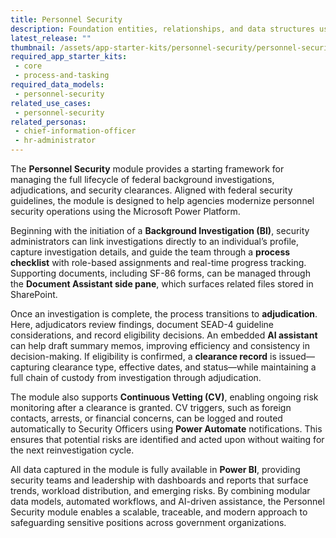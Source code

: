 ```yaml
---
title: Personnel Security
description: Foundation entities, relationships, and data structures used across government solutions.
latest_release: ""
thumbnail: /assets/app-starter-kits/personnel-security/personnel-security.png
required_app_starter_kits:
 - core
 - process-and-tasking
required_data_models:
 - personnel-security
related_use_cases:
 - personnel-security
related_personas:
 - chief-information-officer
 - hr-administrator
---
```


The **Personnel Security** module provides a starting framework for managing the full lifecycle of federal background investigations, adjudications, and security clearances. Aligned with federal security guidelines, the module is designed to help agencies modernize personnel security operations using the Microsoft Power Platform.

Beginning with the initiation of a **Background Investigation (BI)**, security administrators can link investigations directly to an individual’s profile, capture investigation details, and guide the team through a **process checklist** with role-based assignments and real-time progress tracking. Supporting documents, including SF-86 forms, can be managed through the **Document Assistant side pane**, which surfaces related files stored in SharePoint.

Once an investigation is complete, the process transitions to **adjudication**. Here, adjudicators review findings, document SEAD-4 guideline considerations, and record eligibility decisions. An embedded **AI assistant** can help draft summary memos, improving efficiency and consistency in decision-making. If eligibility is confirmed, a **clearance record** is issued—capturing clearance type, effective dates, and status—while maintaining a full chain of custody from investigation through adjudication.

The module also supports **Continuous Vetting (CV)**, enabling ongoing risk monitoring after a clearance is granted. CV triggers, such as foreign contacts, arrests, or financial concerns, can be logged and routed automatically to Security Officers using **Power Automate** notifications. This ensures that potential risks are identified and acted upon without waiting for the next reinvestigation cycle.

All data captured in the module is fully available in **Power BI**, providing security teams and leadership with dashboards and reports that surface trends, workload distribution, and emerging risks. By combining modular data models, automated workflows, and AI-driven assistance, the Personnel Security module enables a scalable, traceable, and modern approach to safeguarding sensitive positions across government organizations.